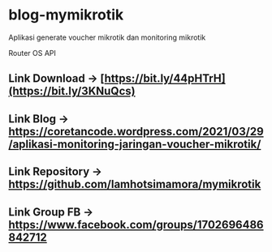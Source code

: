 # blog-mymikrotik

Aplikasi generate voucher mikrotik dan monitoring mikrotik


Router OS API

## Link Download -> [https://bit.ly/44pHTrH](https://bit.ly/3KNuQcs)
## Link Blog -> https://coretancode.wordpress.com/2021/03/29/aplikasi-monitoring-jaringan-voucher-mikrotik/
## Link Repository -> https://github.com/lamhotsimamora/mymikrotik
## Link Group FB -> https://www.facebook.com/groups/1702696486842712
